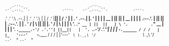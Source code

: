        _..._                             _..._                    
    .-'_..._''.              .---.    .-'_..._''.           .---. 
  .' .'      '.\         .--.|   |  .' .'      '.\          |   | 
 / .'                    |__||   | / .'                     |   | 
. '                      .--.|   |. '                       |   | 
| |                 __   |  ||   || |                 __    |   | 
| |              .:--.'. |  ||   || |              .:--.'.  |   | 
. '             / |   \ ||  ||   |. '             / |   \ | |   | 
 \ '.          .`" __ | ||  ||   | \ '.          .`" __ | | |   | 
  '. `._____.-'/ .'.''| ||__||   |  '. `._____.-'/ .'.''| | |   | 
    `-.______ / / /   | |_   '---'    `-.______ / / /   | |_'---' 
             `  \ \._,\ '/                     `  \ \._,\ '/      
                 `--'  `"                          `--'  `"      
